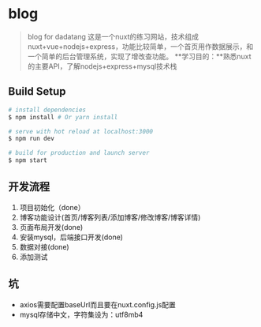 # blog

> blog for dadatang
> 这是一个nuxt的练习网站，技术组成nuxt+vue+nodejs+express，功能比较简单，一个首页用作数据展示，和一个简单的后台管理系统，实现了增改查功能。
> **学习目的：**熟悉nuxt的主要API，了解nodejs+express+mysql技术栈

## Build Setup

``` bash
# install dependencies
$ npm install # Or yarn install

# serve with hot reload at localhost:3000
$ npm run dev

# build for production and launch server
$ npm start
```

## 开发流程
1. 项目初始化（done）
2. 博客功能设计(首页/博客列表/添加博客/修改博客/博客详情)
3. 页面布局开发(done)
4. 安装mysql，后端接口开发(done)
5. 数据对接(done)
6. 添加测试

## 坑
- axios需要配置baseUrl而且要在nuxt.config.js配置
- mysql存储中文，字符集设为：utf8mb4